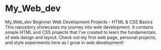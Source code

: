 # My_Web_dev
My_Web_dev Beginner Web Development Projects - HTML &amp; CSS Basics This repository showcases my journey into web development. It contains simple HTML and CSS projects that I’ve created to learn the fundamentals of web design and layout. Check out my first web page, personal projects, and style experiments here as I grow in web development!
